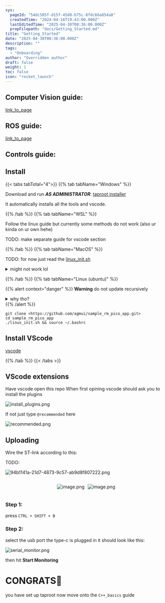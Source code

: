 ```yaml
---
sys:
  pageId: "54dc585f-d15f-45d0-b75c-8fdc66a854a8"
  createdTime: "2024-04-16T19:43:00.000Z"
  lastEditedTime: "2025-04-30T00:36:00.000Z"
  propFilepath: "docs/Getting_Started.md"
title: "Getting_Started"
date: "2025-04-30T00:36:00.000Z"
description: ""
tags:
  - "Onboarding"
author: "Overridden author"
draft: false
weight: 1
toc: false
icon: "rocket_launch"
---
```


## Computer Vision guide:

[link_to_page](86d45bc0-388b-4d26-8848-44f255f73d0e)

## ROS guide:

[link_to_page](3c76c1de-ec8f-46d6-8b0a-294005edc2d5)

## Controls guide:

## Install

{{< tabs tabTotal="4">}}
{{% tab tabName="Windows" %}}

Download and run _**AS ADMINISTRATOR**_: [taproot installer](https://github.com/Thornbots/TeachingFreshies/releases/tag/1.0)

It automatically installs all the tools and vscode.

{{% /tab %}}
{{% tab tabName="WSL" %}}

Follow the linux guide but currently some methods do not work (also ur kinda on ur own hehe)

TODO: make separate guide for vscode section

{{% /tab %}}
{{% tab tabName="MacOS" %}}

TODO: for now just read the [linux_init.sh](https://github.com/agmui/sample_rm_pico_app/blob/main/linux_init.sh)

<details>
<summary>might not work lol</summary>

`brew install libusb pkg-config`

Next install: [vscode](https://code.visualstudio.com/Download)

</details>

{{% /tab %}}
{{% tab tabName="Linux (ubuntu)" %}}

{{% alert context="danger" %}}
**Warning** do not update recursively
<details>
<summary>why tho?</summary>
There are some submodules that may go on for a while (like tinyusb) and I highly
recommend you don't need to get them.
If you want to see what submodules I update just look in `linux_init.sh`
</details>
{{% /alert %}}

```shell
git clone <https://github.com/agmui/sample_rm_pico_app.git>
cd sample_rm_pico_app
./linux_init.sh && source ~/.bashrc
```

## Install VScode

[vscode](https://code.visualstudio.com/Download)

{{% /tab %}}
{{< /tabs >}}

## VScode extensions

Have vscode open this repo
When first opining vscode should ask you to install the plugins

![install_plugins.png](https://prod-files-secure.s3.us-west-2.amazonaws.com/d518164a-d88e-44d1-a4ee-3adb3bd8bce0/89bd30f0-1825-4e77-867b-0a41ce370880/install_plugins.png?X-Amz-Algorithm=AWS4-HMAC-SHA256&X-Amz-Content-Sha256=UNSIGNED-PAYLOAD&X-Amz-Credential=ASIAZI2LB466SZ4JT6Z3%2F20250804%2Fus-west-2%2Fs3%2Faws4_request&X-Amz-Date=20250804T201048Z&X-Amz-Expires=3600&X-Amz-Security-Token=IQoJb3JpZ2luX2VjEBQaCXVzLXdlc3QtMiJHMEUCIA1pk%2F%2BDnmrYCjhtIkPYkK6bV0wfkRoMSxsU0ZWyTG0CAiEAyBVB8V4hrMdqTcsPkRQtZgxrqtsTHmHwVSuOGBWGwz0q%2FwMITRAAGgw2Mzc0MjMxODM4MDUiDCuTlos1cHWX5KB5ByrcAzJSf%2BzCiU%2BMuH3vg9DazHwOun9ewfXbTQBsx2gsKhpZITwN1PobFwKdo7C3pdAYCEeeT%2FUtAqH%2BC1TT1p0RohMQ851a0IV%2FbDJFqIuGnfbMvlxmhAi1wSgIooXpOB7AFJY%2BBKI3bFVFRUBW%2BVeQkwVFZJVUaA%2BovkbSB8XO1HrDBz61%2BcrxBnvX31FotzSmlmQyjJPsZUeipOazj8xboaeEPGA%2FzCQvzG4tPiBhHibvpQ%2Br5PZywHrf%2F4Gc9p2VBTuaQw7ZgHMcvjWq0qfDOvrTP%2Ba7AYrUMfvtOGoYSc0xD%2BwG2dUtS8evEg73VdNPbgqeUu4JhSZh2J4s4eLk6980WeJfzFeKcujQZfPD6FMz0xf0Ztn2oSZgedU6Lg77CRbRUykryd3PaScE9LWvCsmTAxo6w6O3dZlKzCdFd%2BtEX6V9mv8HRz6%2FPFwQJd%2BeMYYfFAUPK1Osr1U045OYSfHLPnwXLOWcthUV7eHMXx89eM0Y%2FcBJ2N5YKtKGcSKJpTvO7FcZyFbiohb3op8ilq7THLU0mzoRnBE1e0%2Bx%2Fbfn39%2BEOs9VuoeVBhF%2Bpxj8gaAssjsKKcyYhfVJKBdvE0CwdDKn6CigRajdR7plFh3rbVXCIxMKnt%2Fuwn2ZMKmdxMQGOqUBRzQK813wlStNnbR8rOSWa%2B5LMBC1czrNvUB7%2BL3ITmSB7YB547SqkhtIiTn%2FDTdQfXYbI9xe9Uul4ce8lk0eMYH8uCyfkduS6t85BU8ftK2b0RHIuR0HRjEI3bxTGoRdIcnqG3BS6pQW4uyPD86TE5qhd%2Bo6L9IWRz2V31odHOztDQnw2AWKhLqM6dD7KdA4qpVWvgP3xT%2BfmtTqMt%2BrQLv7g9aO&X-Amz-Signature=e14a8d9f41c49cb551071cb988e9496741af904a5c525c15377318c9d6823f91&X-Amz-SignedHeaders=host&x-amz-checksum-mode=ENABLED&x-id=GetObject)

If not just type `@recommended` here  

![recommended.png](https://prod-files-secure.s3.us-west-2.amazonaws.com/d518164a-d88e-44d1-a4ee-3adb3bd8bce0/61e661e9-5d85-4dfc-be0d-8d2097a5e793/recommended.png?X-Amz-Algorithm=AWS4-HMAC-SHA256&X-Amz-Content-Sha256=UNSIGNED-PAYLOAD&X-Amz-Credential=ASIAZI2LB466SZ4JT6Z3%2F20250804%2Fus-west-2%2Fs3%2Faws4_request&X-Amz-Date=20250804T201048Z&X-Amz-Expires=3600&X-Amz-Security-Token=IQoJb3JpZ2luX2VjEBQaCXVzLXdlc3QtMiJHMEUCIA1pk%2F%2BDnmrYCjhtIkPYkK6bV0wfkRoMSxsU0ZWyTG0CAiEAyBVB8V4hrMdqTcsPkRQtZgxrqtsTHmHwVSuOGBWGwz0q%2FwMITRAAGgw2Mzc0MjMxODM4MDUiDCuTlos1cHWX5KB5ByrcAzJSf%2BzCiU%2BMuH3vg9DazHwOun9ewfXbTQBsx2gsKhpZITwN1PobFwKdo7C3pdAYCEeeT%2FUtAqH%2BC1TT1p0RohMQ851a0IV%2FbDJFqIuGnfbMvlxmhAi1wSgIooXpOB7AFJY%2BBKI3bFVFRUBW%2BVeQkwVFZJVUaA%2BovkbSB8XO1HrDBz61%2BcrxBnvX31FotzSmlmQyjJPsZUeipOazj8xboaeEPGA%2FzCQvzG4tPiBhHibvpQ%2Br5PZywHrf%2F4Gc9p2VBTuaQw7ZgHMcvjWq0qfDOvrTP%2Ba7AYrUMfvtOGoYSc0xD%2BwG2dUtS8evEg73VdNPbgqeUu4JhSZh2J4s4eLk6980WeJfzFeKcujQZfPD6FMz0xf0Ztn2oSZgedU6Lg77CRbRUykryd3PaScE9LWvCsmTAxo6w6O3dZlKzCdFd%2BtEX6V9mv8HRz6%2FPFwQJd%2BeMYYfFAUPK1Osr1U045OYSfHLPnwXLOWcthUV7eHMXx89eM0Y%2FcBJ2N5YKtKGcSKJpTvO7FcZyFbiohb3op8ilq7THLU0mzoRnBE1e0%2Bx%2Fbfn39%2BEOs9VuoeVBhF%2Bpxj8gaAssjsKKcyYhfVJKBdvE0CwdDKn6CigRajdR7plFh3rbVXCIxMKnt%2Fuwn2ZMKmdxMQGOqUBRzQK813wlStNnbR8rOSWa%2B5LMBC1czrNvUB7%2BL3ITmSB7YB547SqkhtIiTn%2FDTdQfXYbI9xe9Uul4ce8lk0eMYH8uCyfkduS6t85BU8ftK2b0RHIuR0HRjEI3bxTGoRdIcnqG3BS6pQW4uyPD86TE5qhd%2Bo6L9IWRz2V31odHOztDQnw2AWKhLqM6dD7KdA4qpVWvgP3xT%2BfmtTqMt%2BrQLv7g9aO&X-Amz-Signature=24a1ab9ea4d9f17fa81f40fffe3d065142ff462cb6cd3303e7be6958aa430942&X-Amz-SignedHeaders=host&x-amz-checksum-mode=ENABLED&x-id=GetObject)

## Uploading

Wire the ST-link according to this:

TODO:

![94b1141a-21d7-4873-9c57-ab9d8f807222.png](https://prod-files-secure.s3.us-west-2.amazonaws.com/d518164a-d88e-44d1-a4ee-3adb3bd8bce0/e5fad17d-ab82-4300-9f4c-505ab4b1202c/94b1141a-21d7-4873-9c57-ab9d8f807222.png?X-Amz-Algorithm=AWS4-HMAC-SHA256&X-Amz-Content-Sha256=UNSIGNED-PAYLOAD&X-Amz-Credential=ASIAZI2LB466SZ4JT6Z3%2F20250804%2Fus-west-2%2Fs3%2Faws4_request&X-Amz-Date=20250804T201048Z&X-Amz-Expires=3600&X-Amz-Security-Token=IQoJb3JpZ2luX2VjEBQaCXVzLXdlc3QtMiJHMEUCIA1pk%2F%2BDnmrYCjhtIkPYkK6bV0wfkRoMSxsU0ZWyTG0CAiEAyBVB8V4hrMdqTcsPkRQtZgxrqtsTHmHwVSuOGBWGwz0q%2FwMITRAAGgw2Mzc0MjMxODM4MDUiDCuTlos1cHWX5KB5ByrcAzJSf%2BzCiU%2BMuH3vg9DazHwOun9ewfXbTQBsx2gsKhpZITwN1PobFwKdo7C3pdAYCEeeT%2FUtAqH%2BC1TT1p0RohMQ851a0IV%2FbDJFqIuGnfbMvlxmhAi1wSgIooXpOB7AFJY%2BBKI3bFVFRUBW%2BVeQkwVFZJVUaA%2BovkbSB8XO1HrDBz61%2BcrxBnvX31FotzSmlmQyjJPsZUeipOazj8xboaeEPGA%2FzCQvzG4tPiBhHibvpQ%2Br5PZywHrf%2F4Gc9p2VBTuaQw7ZgHMcvjWq0qfDOvrTP%2Ba7AYrUMfvtOGoYSc0xD%2BwG2dUtS8evEg73VdNPbgqeUu4JhSZh2J4s4eLk6980WeJfzFeKcujQZfPD6FMz0xf0Ztn2oSZgedU6Lg77CRbRUykryd3PaScE9LWvCsmTAxo6w6O3dZlKzCdFd%2BtEX6V9mv8HRz6%2FPFwQJd%2BeMYYfFAUPK1Osr1U045OYSfHLPnwXLOWcthUV7eHMXx89eM0Y%2FcBJ2N5YKtKGcSKJpTvO7FcZyFbiohb3op8ilq7THLU0mzoRnBE1e0%2Bx%2Fbfn39%2BEOs9VuoeVBhF%2Bpxj8gaAssjsKKcyYhfVJKBdvE0CwdDKn6CigRajdR7plFh3rbVXCIxMKnt%2Fuwn2ZMKmdxMQGOqUBRzQK813wlStNnbR8rOSWa%2B5LMBC1czrNvUB7%2BL3ITmSB7YB547SqkhtIiTn%2FDTdQfXYbI9xe9Uul4ce8lk0eMYH8uCyfkduS6t85BU8ftK2b0RHIuR0HRjEI3bxTGoRdIcnqG3BS6pQW4uyPD86TE5qhd%2Bo6L9IWRz2V31odHOztDQnw2AWKhLqM6dD7KdA4qpVWvgP3xT%2BfmtTqMt%2BrQLv7g9aO&X-Amz-Signature=8c41c2fb5c8551e1817d3e171df3e6fd7e3ad94c24ceab2f04f694257d6c68d7&X-Amz-SignedHeaders=host&x-amz-checksum-mode=ENABLED&x-id=GetObject)

<div style="display: flex;flex-direction: row; column-gap:10px; max-width: 630px;justify-content: center;">
<div>

![image.png](https://prod-files-secure.s3.us-west-2.amazonaws.com/d518164a-d88e-44d1-a4ee-3adb3bd8bce0/210ecb78-1116-4d7b-b9b7-2292f66fa2c2/image.png?X-Amz-Algorithm=AWS4-HMAC-SHA256&X-Amz-Content-Sha256=UNSIGNED-PAYLOAD&X-Amz-Credential=ASIAZI2LB466TR3HRM3K%2F20250804%2Fus-west-2%2Fs3%2Faws4_request&X-Amz-Date=20250804T201054Z&X-Amz-Expires=3600&X-Amz-Security-Token=IQoJb3JpZ2luX2VjEBQaCXVzLXdlc3QtMiJGMEQCIGmjV8cBBzaUbJKr%2FfcOy4AxjPgE%2Boz347Vc35bi8OB9AiAqy15tosnsAcyUgiHxKcod48O3QS5KC8JyJXLPxcF4oir%2FAwhNEAAaDDYzNzQyMzE4MzgwNSIMR%2FCzsiaDjWHlymvsKtwDgK8jZuZejCvDFe2XLJpKYzrHKrqCkq9mcouWlGa0G9jTzm0%2FnCJMw46Is0I0XrpxKouEb0jTe6dX%2FWiS1wE%2BM%2BrcdpGQ7UPgUhRtprYm0eUF0LW0JyXQK4XYBxp3J2KS5iZ2%2B2AqW0GdRFEkfvF4%2FfDCHn3HXS2I2Oo0Lhz2FKMSQB3gSuSSF3MazLLS8Iu5oifFOp5bpUTgwZE2YC4C0dbww1qSvWDrptgManLyzo02%2FZEN%2FpD7TKprVdKK3KF3jqUCRBGfPY3ClMyv1yKjT5SeR2ZU86A2OQOdFd1%2BQpqq5jL5FKhJ436cSkUqkZnF5%2F%2Bu%2FEH3ViuJISxudYm9obToI5oYmz5FHFuilXRLPN%2F%2BoJ7j2g%2FBwlp%2BNe6vAij0VMJe5bEXay6ECS2Bjtd%2F2vDSO3XMVXC2Rcro0tScTqR7nfVXwWDJIW%2FQxv5hPx8HZtg2B%2BtK%2Fl%2BIaNbNQIFiIp%2FBXF1buEoNM4fAZI2H78lbaWCZ5erGYzVgzSaJYK6FfIqp5yfe6Uziuq%2BrcHkYf0HnkHMYUrUERW%2FoNCeSZE2yOCuFEZmLSvffhU9liPhmmafiqk8c6eRqCrCW7%2FFUxsiHLZCyiBwuVEzuVoYwg6cEAPFsyPu5gch44Vcw%2FJzExAY6pgGQdYCMuCNDBu4xkBRWpOSKASXFXZrVymHeuVJobVQZ4Hm4%2FZaS7hYZelr2xTOy%2FRA5xIvNxcjYLcNrYKf%2FCi4uSGDw42GGYF6qIZw6Z4VrDPint2fPWuiSgVPB9fKuGujVek2DZnap4QIiFO8BCO%2F1eZk5Uu10yocm2WYfkunsj59WUXmFCmbyksz70u7WQoR3WcyrLiJ1p54Xdy43zppseD3RDfmm&X-Amz-Signature=cc24a512c6362f76138aebc8628fba332288bf70919dbd623e50d10a7aaa2d09&X-Amz-SignedHeaders=host&x-amz-checksum-mode=ENABLED&x-id=GetObject)

</div>
<div>

![image.png](https://prod-files-secure.s3.us-west-2.amazonaws.com/d518164a-d88e-44d1-a4ee-3adb3bd8bce0/33a0fd0f-8ca6-4a86-8e09-26e95ded1fff/image.png?X-Amz-Algorithm=AWS4-HMAC-SHA256&X-Amz-Content-Sha256=UNSIGNED-PAYLOAD&X-Amz-Credential=ASIAZI2LB466XLY7MNC6%2F20250804%2Fus-west-2%2Fs3%2Faws4_request&X-Amz-Date=20250804T201055Z&X-Amz-Expires=3600&X-Amz-Security-Token=IQoJb3JpZ2luX2VjEBQaCXVzLXdlc3QtMiJHMEUCIC2YWNjg2%2F42iHPVXGON8z0glBBEVWlHfnUzkjM%2BVj%2F6AiEAljDJ5rtBF8aN365l98qfn2QLlbglYBG1GIk50EvkTxkq%2FwMITRAAGgw2Mzc0MjMxODM4MDUiDKeN1yrpm7rg%2BkyHPyrcAyObO2esKWhmh0uNcQYCJT%2BaM5kvkW1E1IzFnw%2FOVSBNJ8ZuNffV%2BfHmnr8p66AfHxvvdK6K7bt%2Bh8K9jWFhl%2B7R621Xx2VqE936S8qPyA%2BiIZ%2BdfvX4TqyAgoZmeIfo0JhuUJ%2Fo29P0W6KbaJHLgLwDeHZawjNwMhmvb4VUG1D4%2FFgqzGLS2yiSL16QTDI4rxUKTBs9LK9j44Kb91Z9HhJe7OCPuhlhXpnkQE96gQhgy0WeiaOPhSd8I5godCF5U%2BSXJgF568cnUt4dQfYCP2nVGtOYHcxJkhd2FIgdE4e1ozAOItn2PowfdHbhVvtRFqZR9QCF7GDMvOJ7Fq5pMj627g7HrzW3emGMAFGgH9Bdw4XK63XjZvDCxWdNqoFoaUDp92ihZ0cvUw8O3O63THunWiAob6lL9aSX2mPl1WCsqLB1yIv48Iz116CXFrcCo2bz2w%2FoVigqRpGLe%2Bdr8XVgN%2BcS%2BZ1Y6%2FGRVNSdNXRT4nh3EfRedYCz%2FDMggj1NVCweBtvEdUYI5j67XCpY6oujUrKrVOoG17tce%2B51P7AukKBlFO9Fnt69hYhR5kw23nyWAekA2it1JFeqP0pcmlmsajq46ysZ92hGi3IoPs%2FFWyT7TN912ASJHYkvMMCdxMQGOqUBf9XX6r3ttgl5%2FJGFTH5RrWeqWBUkBBmd%2B1z7jttGsMfmyh6Yof89b7Rp3qY4JdO%2BG0tPb1JEEsQaL6S6J8J03E8ENUAVWOfigDWtV7Pc5BNaUGJaa9%2Fgdb0HJXEFu1szXUkIS%2BKEC2sWcXdGQ988ej22M6kj8hoM8berht5VMouEoJ3C9%2FQmvb1Q8T2lT0li6A7fXLT%2FY9qG%2FyuPgDbCoNfsrkXA&X-Amz-Signature=143906c580c05f3be1f93dfefd78aff29ff31c91a307dc5effea68d9db3c4a1d&X-Amz-SignedHeaders=host&x-amz-checksum-mode=ENABLED&x-id=GetObject)

</div>
</div>

### Step 1:

press `CTRL + SHIFT + B`

### Step 2:

select the usb port the type-c is plugged in it should look like this:

![serial_monitor.png](https://prod-files-secure.s3.us-west-2.amazonaws.com/d518164a-d88e-44d1-a4ee-3adb3bd8bce0/f03f4774-05d4-4393-b6a0-d5efb6d315ab/serial_monitor.png?X-Amz-Algorithm=AWS4-HMAC-SHA256&X-Amz-Content-Sha256=UNSIGNED-PAYLOAD&X-Amz-Credential=ASIAZI2LB466SZ4JT6Z3%2F20250804%2Fus-west-2%2Fs3%2Faws4_request&X-Amz-Date=20250804T201048Z&X-Amz-Expires=3600&X-Amz-Security-Token=IQoJb3JpZ2luX2VjEBQaCXVzLXdlc3QtMiJHMEUCIA1pk%2F%2BDnmrYCjhtIkPYkK6bV0wfkRoMSxsU0ZWyTG0CAiEAyBVB8V4hrMdqTcsPkRQtZgxrqtsTHmHwVSuOGBWGwz0q%2FwMITRAAGgw2Mzc0MjMxODM4MDUiDCuTlos1cHWX5KB5ByrcAzJSf%2BzCiU%2BMuH3vg9DazHwOun9ewfXbTQBsx2gsKhpZITwN1PobFwKdo7C3pdAYCEeeT%2FUtAqH%2BC1TT1p0RohMQ851a0IV%2FbDJFqIuGnfbMvlxmhAi1wSgIooXpOB7AFJY%2BBKI3bFVFRUBW%2BVeQkwVFZJVUaA%2BovkbSB8XO1HrDBz61%2BcrxBnvX31FotzSmlmQyjJPsZUeipOazj8xboaeEPGA%2FzCQvzG4tPiBhHibvpQ%2Br5PZywHrf%2F4Gc9p2VBTuaQw7ZgHMcvjWq0qfDOvrTP%2Ba7AYrUMfvtOGoYSc0xD%2BwG2dUtS8evEg73VdNPbgqeUu4JhSZh2J4s4eLk6980WeJfzFeKcujQZfPD6FMz0xf0Ztn2oSZgedU6Lg77CRbRUykryd3PaScE9LWvCsmTAxo6w6O3dZlKzCdFd%2BtEX6V9mv8HRz6%2FPFwQJd%2BeMYYfFAUPK1Osr1U045OYSfHLPnwXLOWcthUV7eHMXx89eM0Y%2FcBJ2N5YKtKGcSKJpTvO7FcZyFbiohb3op8ilq7THLU0mzoRnBE1e0%2Bx%2Fbfn39%2BEOs9VuoeVBhF%2Bpxj8gaAssjsKKcyYhfVJKBdvE0CwdDKn6CigRajdR7plFh3rbVXCIxMKnt%2Fuwn2ZMKmdxMQGOqUBRzQK813wlStNnbR8rOSWa%2B5LMBC1czrNvUB7%2BL3ITmSB7YB547SqkhtIiTn%2FDTdQfXYbI9xe9Uul4ce8lk0eMYH8uCyfkduS6t85BU8ftK2b0RHIuR0HRjEI3bxTGoRdIcnqG3BS6pQW4uyPD86TE5qhd%2Bo6L9IWRz2V31odHOztDQnw2AWKhLqM6dD7KdA4qpVWvgP3xT%2BfmtTqMt%2BrQLv7g9aO&X-Amz-Signature=e2574d98ac4950fe163e0620701e7bd8ed1106f55ab0b5596b60bde635353f57&X-Amz-SignedHeaders=host&x-amz-checksum-mode=ENABLED&x-id=GetObject)

then hit **Start Monitoring**

# CONGRATS🎉

you have set up taproot now move onto the `C++_basics` guide
